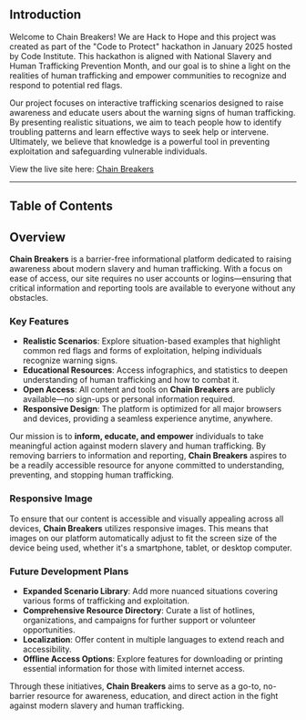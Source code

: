 
<p align="center">
  <img src="">
</p>

## Introduction

Welcome to Chain Breakers! We are Hack to Hope and this project was created as part of the "Code to Protect" hackathon in January 2025 hosted by Code Institute. This hackathon is aligned with National Slavery and Human Trafficking Prevention Month, and our goal is to shine a light on the realities of human trafficking and empower communities to recognize and respond to potential red flags.

Our project focuses on interactive trafficking scenarios designed to raise awareness and educate users about the warning signs of human trafficking. By presenting realistic situations, we aim to teach people how to identify troubling patterns and learn effective ways to seek help or intervene. Ultimately, we believe that knowledge is a powerful tool in preventing exploitation and safeguarding vulnerable individuals.

View the live site here: [Chain Breakers]()

---

## Table of Contents
## Overview

**Chain Breakers** is a barrier-free informational platform dedicated to raising awareness about modern slavery and human trafficking. With a focus on ease of access, our site requires no user accounts or logins—ensuring that critical information and reporting tools are available to everyone without any obstacles.

### Key Features

- **Realistic Scenarios**: Explore situation-based examples that highlight common red flags and forms of exploitation, helping individuals recognize warning signs.
- **Educational Resources**: Access infographics, and statistics to deepen understanding of human trafficking and how to combat it.
- **Open Access**: All content and tools on **Chain Breakers** are publicly available—no sign-ups or personal information required.
- **Responsive Design**: The platform is optimized for all major browsers and devices, providing a seamless experience anytime, anywhere.

Our mission is to **inform, educate, and empower** individuals to take meaningful action against modern slavery and human trafficking. By removing barriers to information and reporting, **Chain Breakers** aspires to be a readily accessible resource for anyone committed to understanding, preventing, and stopping human trafficking.

### Responsive Image

To ensure that our content is accessible and visually appealing across all devices, **Chain Breakers** utilizes responsive images. This means that images on our platform automatically adjust to fit the screen size of the device being used, whether it's a smartphone, tablet, or desktop computer.


### Future Development Plans

- **Expanded Scenario Library**: Add more nuanced situations covering various forms of trafficking and exploitation.
- **Comprehensive Resource Directory**: Curate a list of hotlines, organizations, and campaigns for further support or volunteer opportunities.
- **Localization**: Offer content in multiple languages to extend reach and accessibility.
- **Offline Access Options**: Explore features for downloading or printing essential information for those with limited internet access.

Through these initiatives, **Chain Breakers** aims to serve as a go-to, no-barrier resource for awareness, education, and direct action in the fight against modern slavery and human trafficking.

